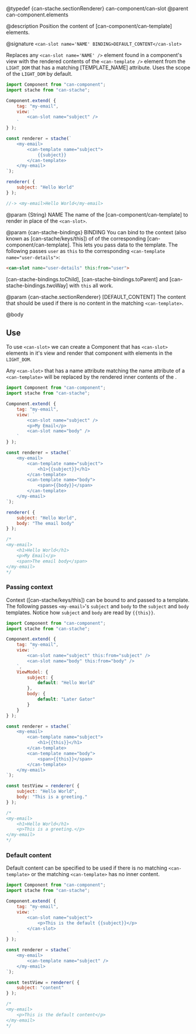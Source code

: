 @typedef {can-stache.sectionRenderer} can-component/can-slot <can-slot>
@parent can-component.elements

@description Position the content of [can-component/can-template] elements.

@signature `<can-slot name='NAME' BINDING>DEFAULT_CONTENT</can-slot>`

Replaces any `<can-slot name='NAME' />` element found in a component's view with the rendered contents
of the `<can-template />` element from the `LIGHT_DOM` that has a matching [TEMPLATE_NAME] attribute. Uses the scope of
the `LIGHT_DOM` by default.

```js
import Component from "can-component";
import stache from "can-stache";

Component.extend( {
	tag: "my-email",
	view: `
		<can-slot name="subject" />
	`
} );

const renderer = stache(`
	<my-email>
		<can-template name="subject">
			{{subject}}
		</can-template>
	</my-email>
`);

renderer( {
	subject: "Hello World"
} );

//-> <my-email>Hello World</my-email>
```

@param {String} NAME The name of the [can-component/can-template] to render in place of the `<can-slot>`.

@param {can-stache-bindings} BINDING You can bind to the context (also known as [can-stache/keys/this])
of of the corresponding [can-component/can-template].  This lets you pass data to the
template. The following passes `user` as `this` to the corresponding `<can-template name="user-details">`:

```html
<can-slot name="user-details" this:from="user">
```

[can-stache-bindings.toChild], [can-stache-bindings.toParent] and [can-stache-bindings.twoWay] with `this`
all work.

@param {can-stache.sectionRenderer} [DEFAULT_CONTENT] The content that should be
used if there is no content in the matching `<can-template>`.

@body

## Use

To use `<can-slot>` we can create a Component that has `<can-slot>` elements in it's view
and render that component with <can-template> elements in the `LIGHT_DOM`.

Any `<can-slot>` that has a name attribute matching the name attribute of a `<can-template>` will be
replaced by the rendered inner contents of the <can-template>.

```js
import Component from "can-component";
import stache from "can-stache";

Component.extend( {
	tag: "my-email",
	view: `
		<can-slot name="subject" />
		<p>My Email</p>
		<can-slot name="body" />
	`
} );

const renderer = stache(`
	<my-email>
		<can-template name="subject">
			<h1>{{subject}}</h1>
		</can-template>
		<can-template name="body">
			<span>{{body}}</span>
		</can-template>
	</my-email>
`);

renderer( {
	subject: "Hello World",
	body: "The email body"
} );

/*
<my-email>
	<h1>Hello World</h1>
	<p>My Email</p>
	<span>The email body</span>
</my-email>
*/
```

### Passing context

Context ([can-stache/keys/this]) can be bound to and passed to a template. The following
passes `<my-email>`'s `subject` and `body` to the `subject` and `body` templates.  Notice
how `subject` and `body` are read by `{{this}}`.

```js
import Component from "can-component";
import stache from "can-stache";

Component.extend( {
	tag: "my-email",
	view: `
		<can-slot name="subject" this:from="subject" />
		<can-slot name="body" this:from="body" />
	`,
	ViewModel: {
		subject: {
			default: "Hello World"
		},
		body: {
			default: "Later Gator"
		}
	}
} );

const renderer = stache(`
	<my-email>
		<can-template name="subject">
			<h1>{{this}}</h1>
		</can-template>
		<can-template name="body">
			<span>{{this}}</span>
		</can-template>
	</my-email>
`);

const testView = renderer( {
	subject: "Hello World",
	body: "This is a greeting."
} );

/*
<my-email>
	<h1>Hello World</h1>
	<p>This is a greeting.</p>
</my-email>
*/
```

### Default content

Default content can be specified to be used if there is no matching `<can-template>`
or the matching `<can-template>` has no inner content.

```js
import Component from "can-component";
import stache from "can-stache";

Component.extend( {
	tag: "my-email",
	view: `
		<can-slot name="subject">
			<p>This is the default {{subject}}</p>
		</can-slot>
	`
} );

const renderer = stache(`
	<my-email>
		<can-template name="subject" />
	</my-email>
`);

const testView = renderer( {
	subject: "content"
} );

/*
<my-email>
	<p>This is the default content</p>
</my-email>
*/
```
